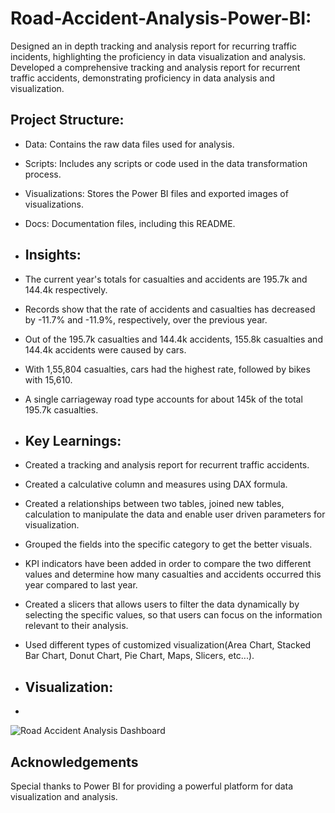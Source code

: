 # Road-Accident-Analysis-Power-BI:
Designed an in depth tracking and analysis report for recurring traffic incidents, highlighting the proficiency in data visualization and analysis. Developed
a comprehensive tracking and analysis report for recurrent traffic accidents, demonstrating proficiency in data analysis and visualization.

## Project Structure:
- Data: Contains the raw data files used for analysis.
- Scripts: Includes any scripts or code used in the data transformation process.
- Visualizations: Stores the Power BI files and exported images of visualizations.
- Docs: Documentation files, including this README.

- ## Insights:
- The current year's totals for casualties and accidents are 195.7k and 144.4k respectively.
- Records show that the rate of accidents and casualties has decreased by -11.7% and -11.9%, respectively, over the previous year.
- Out of the 195.7k casualties and 144.4k accidents, 155.8k casualties and 144.4k accidents were caused by cars.
- With 1,55,804 casualties, cars had the highest rate, followed by bikes with 15,610.
- A single carriageway road type accounts for about 145k of the total 195.7k casualties.

- ## Key Learnings:
- Created a tracking and analysis report for recurrent traffic accidents.
- Created a calculative column and measures using DAX formula.
- Created a relationships between two tables, joined new tables, calculation to manipulate the data and enable user driven parameters for visualization.
- Grouped the fields into the specific category to get the better visuals.
- KPI indicators have been added in order to compare the two different values and determine how many casualties and accidents occurred this year compared to last year.
- Created a slicers that allows users to filter the data dynamically by selecting the specific values, so that users can focus on the information relevant to their analysis.
- Used different types of customized visualization(Area Chart, Stacked Bar Chart, Donut Chart, Pie Chart, Maps, Slicers, etc...).

- ## Visualization:
- 
![Road Accident Analysis Dashboard](https://github.com/DeekshithKGowda/Road-Accident-Analysis-Power-BI/assets/162271614/e1a7336e-9bb8-4984-9ac4-52e7717d0607)

## Acknowledgements
Special thanks to Power BI for providing a powerful platform for data visualization and analysis.
